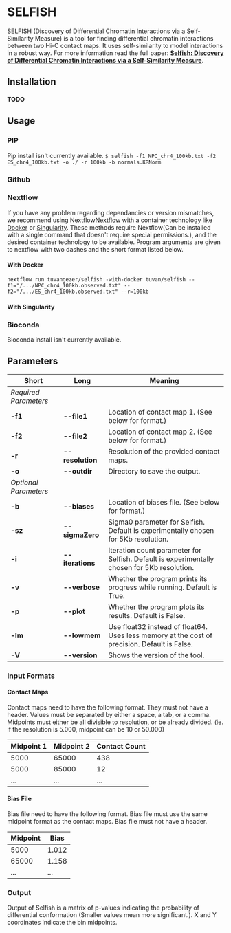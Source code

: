 # SELFISH
SELFISH (Discovery of Differential Chromatin Interactions via a Self-Similarity Measure) is a tool for finding differential chromatin interactions
between two Hi-C contact maps. It uses self-similarity to model interactions 
in a robust way. For more information read the full 
paper: <a href="https://www.biorxiv.org/content/10.1101/540708v1?rss=1" target="_blank">**Selfish: Discovery of Differential Chromatin Interactions via a Self-Similarity Measure**</a>. 

## Installation
#### TODO

## Usage
### PIP
Pip install isn't currently available.
`$ selfish -f1 NPC_chr4_100kb.txt -f2 ES_chr4_100kb.txt -o ./ -r 100kb -b normals.KRNorm` 
### Github
### Nextflow
If you have any problem regarding dependancies or version mismatches, we recommend using Nextflow<a href="https://www.nextflow.io/" target="_blank">Nextflow</a> with a container technology like <a href="https://www.docker.com/get-started" target="_blank">Docker</a> or <a href="https://singularity.lbl.gov/" target="_blank">Singularity</a>. These methods require Nextflow(Can be installed with a single command that doesn't require special permissions.), and the desired container technology to be available.
Program arguments are given to nextflow with two dashes and the short format listed below.
#### With Docker
`nextflow run tuvangezer/selfish -with-docker tuvan/selfish --f1="/.../NPC_chr4_100kb.observed.txt" --f2="/.../ES_chr4_100kb.observed.txt" --r=100kb`
#### With Singularity

### Bioconda
Bioconda install isn't currently available.

## Parameters
| Short | Long | Meaning |
|---|---|---|
|_Required Parameters_| | |
| **-f1** | **--file1** | Location of contact map 1. (See below for format.) |
| **-f2** | **--file2** | Location of contact map 2. (See below for format.) |
| **-r** | **--resolution** | Resolution of the provided contact maps. |
| **-o** | **--outdir** | Directory to save the output. |
| _Optional Parameters_ | | |
| **-b** | **--biases** | Location of biases file. (See below for format.) |
| **-sz** | **--sigmaZero** | Sigma0 parameter for Selfish. Default is experimentally chosen for 5Kb resolution.|
| **-i** | **--iterations** | Iteration count parameter for Selfish. Default is experimentally chosen for 5Kb resolution.|
| **-v** | **--verbose** | Whether the program prints its progress while running. Default is True. |
| **-p** | **--plot** | Whether the program plots its results. Default is False. |
| **-lm** | **--lowmem** | Use float32 instead of float64. Uses less memory at the cost of precision. Default is False. |
| **-V** | **--version** | Shows the version of the tool. |

### Input Formats
#### Contact Maps
Contact maps need to have the following format. They must not have a header. 
Values must be separated by either a space, a tab, or a comma.
Midpoints must either be all divisible to resolution, or be already divided. (ie. if the resolution is 5.000, midpoint can be 10 or 50.000)

| Midpoint 1 | Midpoint 2 | Contact Count |
|---|---|---|
| 5000 | 65000 | 438 |
| 5000 | 85000 | 12 |
| ... | ... | ... |

#### Bias File
Bias file need to have the following format.
Bias file must use the same midpoint format as the contact maps.
Bias file must not have a header.

| Midpoint | Bias |
|---|---|
| 5000 | 1.012 |
| 65000 | 1.158 |
| ... | ... |

### Output
Output of Selfish is a matrix of p-values indicating the probability of differential conformation (Smaller values mean more significant.). X and Y coordinates indicate the bin midpoints.